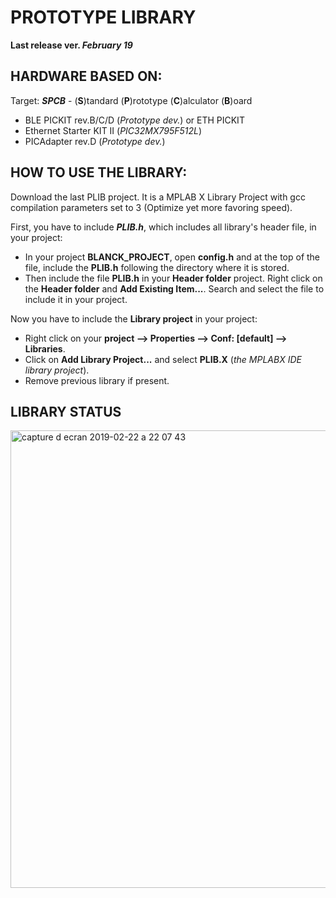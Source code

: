 # PROTOTYPE LIBRARY

**Last release ver. *February 19***

## HARDWARE BASED ON:

Target: ***SPCB*** - (**S**)tandard (**P**)rototype (**C**)alculator (**B**)oard

- BLE PICKIT rev.B/C/D (*Prototype dev.*) or ETH PICKIT
- Ethernet Starter KIT II (*PIC32MX795F512L*)
- PICAdapter rev.D (*Prototype dev.*)


## HOW TO USE THE LIBRARY:

Download the last PLIB project. It is a MPLAB X Library Project with gcc compilation parameters set to 3 (Optimize yet more favoring speed).

First, you have to include ***PLIB.h***, which includes all library's header file, in your project:
* In your project **BLANCK_PROJECT**, open **config.h** and at the top of the file, include the **PLIB.h** following the directory where it is stored. 
* Then include the file **PLIB.h** in your **Header folder** project. Right click on the **Header folder** and **Add Existing Item...**. Search and select the file to include it in your project.

Now you have to include the **Library project** in your project:

* Right click on your **project --> Properties --> Conf: [default] --> Libraries**.
* Click on **Add Library Project...** and select **PLIB.X** (*the MPLABX IDE library project*).
* Remove previous library if present.

## LIBRARY STATUS

<img width="732" alt="capture d ecran 2019-02-22 a 22 07 43" src="https://user-images.githubusercontent.com/44413525/53271466-d084ef00-36ee-11e9-9968-9bb2659e3510.png">
